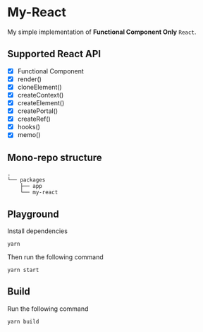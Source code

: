 # My-React

My simple implementation of **Functional Component Only** `React`.

## Supported React API

- [x] Functional Component
- [x] render()
- [x] cloneElement()
- [x] createContext()
- [x] createElement()
- [x] createPortal()
- [x] createRef()
- [x] hooks()
- [x] memo()

## Mono-repo structure

```
.
└── packages
    ├── app
    └── my-react
```

## Playground

Install dependencies

```
yarn
```

Then run the following command

```
yarn start
```

## Build

Run the following command

```
yarn build
```

